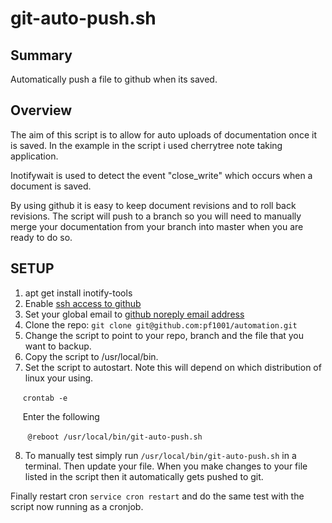 # git-auto-push.sh

## Summary
Automatically push a file to github when its saved.

## Overview 
<p>The aim of this script is to allow for auto uploads of documentation once it is saved. 
In the example in the script i used cherrytree note taking application.</p>
<p>Inotifywait is used to detect the event "close_write" which occurs when a document is saved.</p>

<p>By using github it is easy to keep document revisions and to roll back revisions. 
The script will push to a branch so you will need to manually merge your documentation from your branch into master when you are ready to do so.
</p> 
 
## SETUP
1. apt get install inotify-tools
2. Enable [ssh access to github][1]
3. Set your global email to [github noreply email address][2]
4. Clone the repo: ```git clone git@github.com:pf1001/automation.git```
5. Change the script to point to your repo, branch and the file that you want to backup.
6. Copy the script to /usr/local/bin.
7. Set the script to autostart. Note this will depend on which distribution of linux your using.

&nbsp;&nbsp;&nbsp;&nbsp; ```crontab -e ```

&nbsp;&nbsp;&nbsp;&nbsp; Enter the following
 
&nbsp;&nbsp;&nbsp;&nbsp;&nbsp;&nbsp; ```@reboot /usr/local/bin/git-auto-push.sh```

8. To manually test simply run ```/usr/local/bin/git-auto-push.sh``` in a terminal. Then update your file. When you make changes to your file listed in the script then it automatically gets pushed to git.

Finally restart cron ```service cron restart``` and do the same test with the script now running as a cronjob.

[1]: https://help.github.com/en/github/authenticating-to-github/connecting-to-github-with-ssh
[2]: https://help.github.com/en/github/setting-up-and-managing-your-github-user-account/setting-your-commit-email-address

